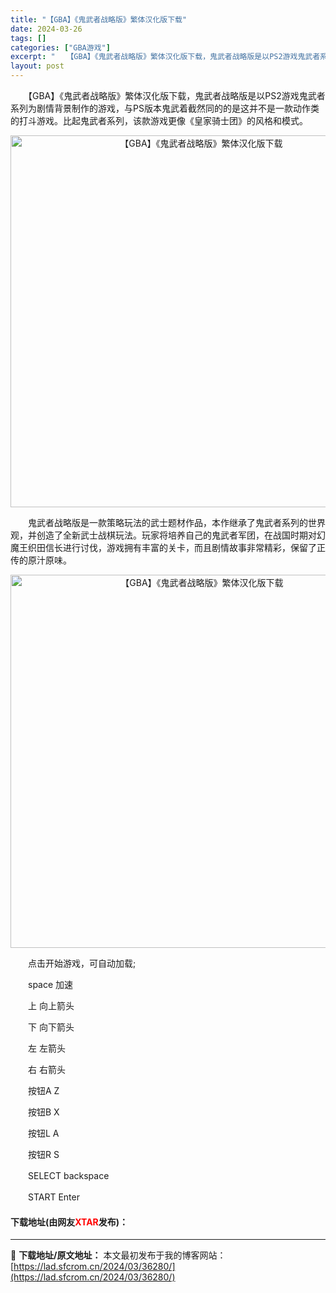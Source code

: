 ```yaml
---
title: "【GBA】《鬼武者战略版》繁体汉化版下载"
date: 2024-03-26
tags: []
categories: ["GBA游戏"]
excerpt: "　　【GBA】《鬼武者战略版》繁体汉化版下载，鬼武者战略版是以PS2游戏鬼武者系列为剧情背景制作的游戏，与PS版本鬼武着截然同的的是这并不是一款动作类的打斗游戏。比起鬼武者系列，该款游戏更像《皇家骑士团》的风格和模式。 　　鬼武者战略版是一款策略玩法的武士题材作品，本作继承了鬼武者系列的世界观，并创&hellip;"
layout: post
---
```


 <p>　　【GBA】《鬼武者战略版》繁体汉化版下载，鬼武者战略版是以PS2游戏鬼武者系列为剧情背景制作的游戏，与PS版本鬼武着截然同的的是这并不是一款动作类的打斗游戏。比起鬼武者系列，该款游戏更像《皇家骑士团》的风格和模式。</p> <p align="center"><img align="" border="0" src="https://lad.sfcrom.cn/wp-content/uploads/2024/03/20240326_660263c0638e5.png" width="595" alt="【GBA】《鬼武者战略版》繁体汉化版下载" /></p> <p>　　鬼武者战略版是一款策略玩法的武士题材作品，本作继承了鬼武者系列的世界观，并创造了全新武士战棋玩法。玩家将培养自己的鬼武者军团，在战国时期对幻魔王织田信长进行讨伐，游戏拥有丰富的关卡，而且剧情故事非常精彩，保留了正传的原汁原味。</p> <p align="center"><img align="" border="0" src="https://lad.sfcrom.cn/wp-content/uploads/2024/03/20240326_660263c12a13e.png" width="597" alt="【GBA】《鬼武者战略版》繁体汉化版下载" /></p> <p>　　点击开始游戏，可自动加载;</p> <p>　　space 加速</p> <p>　　上 向上箭头</p> <p>　　下 向下箭头</p> <p>　　左 左箭头</p> <p>　　右 右箭头</p> <p>　　按钮A Z</p> <p>　　按钮B X</p> <p>　　按钮L A</p> <p>　　按钮R S</p> <p>　　SELECT backspace</p> <p>　　START Enter</p> <p><h4>下载地址(由网友<font color="red">XTAR</font>发布)：</h4></p> 

---
📖 **下载地址/原文地址：** 本文最初发布于我的博客网站：[https://lad.sfcrom.cn/2024/03/36280/](https://lad.sfcrom.cn/2024/03/36280/)
